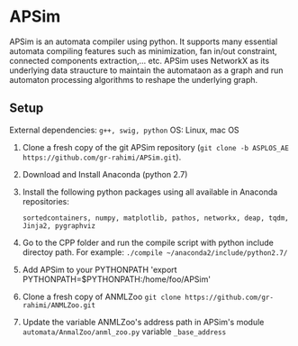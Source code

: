 # APSim 

APSim is an automata compiler using python. It supports many essential automata compiling features such as minimization, fan in/out constraint, connected components extraction,... etc.
APSim uses NetworkX as its underlying data straucture to maintain the automataon as a graph and run automaton processing algorithms to reshape the underlying graph.

Setup
-----

External dependencies: `g++, swig, python`
OS: Linux, mac OS

1. Clone a fresh copy of the git APSim repository (`git clone -b ASPLOS_AE https://github.com/gr-rahimi/APSim.git`).

2. Download and Install Anaconda (python 2.7)

3. Install the following python packages using all available in Anaconda repositories:

    `sortedcontainers, numpy, matplotlib, pathos, networkx, deap, tqdm, Jinja2, pygraphviz`

4. Go to the CPP folder and run the compile script with python include directoy path. For example:
    `./compile ~/anaconda2/include/python2.7/`
    
5. Add APSim to your PYTHONPATH
'export PYTHONPATH=$PYTHONPATH:/home/foo/APSim'

6. Clone a fresh copy of ANMLZoo
`git clone https://github.com/gr-rahimi/ANMLZoo.git`

7. Update the variable ANMLZoo's address path in APSim's module `automata/AnmalZoo/anml_zoo.py` variable `_base_address`
